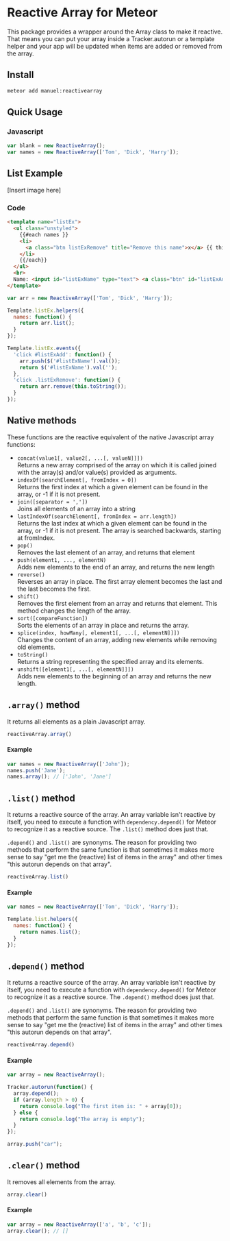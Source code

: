 # Reactive Array for Meteor

This package provides a wrapper around the Array class to make it reactive. That means you can put your array inside a Tracker.autorun or a template helper and your app will be updated when items are added or removed from the array.

## Install

```bash
meteor add manuel:reactivearray
```

## Quick Usage

### Javascript

```js
var blank = new ReactiveArray();
var names = new ReactiveArray(['Tom', 'Dick', 'Harry']);
```

## List Example

[Insert image here]

### Code

```html
<template name="listEx">
  <ul class="unstyled">
    {{#each names }}
    <li>
      <a class="btn listExRemove" title="Remove this name">x</a> {{ this }}
    </li>
    {{/each}}
  </ul>
  <br>
  Name: <input id="listExName" type="text"> <a class="btn" id="listExAdd">Add name to list</a>
</template>
```

```js
var arr = new ReactiveArray(['Tom', 'Dick', 'Harry']);

Template.listEx.helpers({
  names: function() {
    return arr.list();
  }
});

Template.listEx.events({
  'click #listExAdd': function() {
    arr.push($('#listExName').val());
    return $('#listExName').val('');
  },
  'click .listExRemove': function() {
    return arr.remove(this.toString());
  }
});
```

## Native methods

These functions are the reactive equivalent of the native Javascript array functions:

- `concat(value1[, value2[, ...[, valueN]]])` <br/>
  Returns a new array comprised of the array on which it is called joined with the array(s) and/or value(s) provided as arguments.
- `indexOf(searchElement[, fromIndex = 0])` <br/>
  Returns the first index at which a given element can be found in the array, or -1 if it is not present.
- `join([separator = ','])` <br/>
  Joins all elements of an array into a string
- `lastIndexOf(searchElement[, fromIndex = arr.length])` <br/>
  Returns the last index at which a given element can be found in the array, or -1 if it is not present. The array is searched backwards, starting at fromIndex.
- `pop()` <br>
  Removes the last element of an array, and returns that element
- `push(element1, ..., elementN)` <br>
  Adds new elements to the end of an array, and returns the new length
- `reverse()` <br>
  Reverses an array in place. The first array element becomes the last and the last becomes the first.
- `shift()` <br>
  Removes the first element from an array and returns that element. This method changes the length of the array.
- `sort([compareFunction])` <br>
  Sorts the elements of an array in place and returns the array.
- `splice(index, howMany[, element1[, ...[, elementN]]])` <br>
  Changes the content of an array, adding new elements while removing old elements.
- `toString()` <br>
  Returns a string representing the specified array and its elements.
- `unshift([element1[, ...[, elementN]]])` <br>
  Adds new elements to the beginning of an array and returns the new length.
  
## `.array()` method

It returns all elements as a plain Javascript array.

```js
reactiveArray.array()
```

#### Example

```js
var names = new ReactiveArray(['John']);
names.push('Jane');
names.array(); // ['John', 'Jane']
```

## `.list()` method

It returns a reactive source of the array. An array variable isn't reactive by itself, you need to execute a function with `dependency.depend()` for Meteor to recognize it as a reactive source. The `.list()` method does just that.

`.depend()` and `.list()` are synonyms. The reason for providing two methods that perform the same function is that sometimes it makes more sense to say "get me the (reactive) list of items in the array" and other times "this autorun depends on that array".

```js
reactiveArray.list()
```

#### Example

```js
var names = new ReactiveArray(['Tom', 'Dick', 'Harry']);

Template.list.helpers({
  names: function() {
    return names.list();
  }
});
```

## `.depend()` method

It returns a reactive source of the array. An array variable isn't reactive by itself, you need to execute a function with `dependency.depend()` for Meteor to recognize it as a reactive source. The `.depend()` method does just that.

`.depend()` and `.list()` are synonyms. The reason for providing two methods that perform the same function is that sometimes it makes more sense to say "get me the (reactive) list of items in the array" and other times "this autorun depends on that array".

```js
reactiveArray.depend()
````

#### Example

```js
var array = new ReactiveArray();

Tracker.autorun(function() {
  array.depend();
  if (array.length > 0) {
    return console.log("The first item is: " + array[0]);
  } else {
    return console.log("The array is empty");
  }
});

array.push("car");
```

## `.clear()` method

It removes all elements from the array.

```js
array.clear()
```

#### Example

```js
var array = new ReactiveArray(['a', 'b', 'c']);
array.clear(); // []
```
